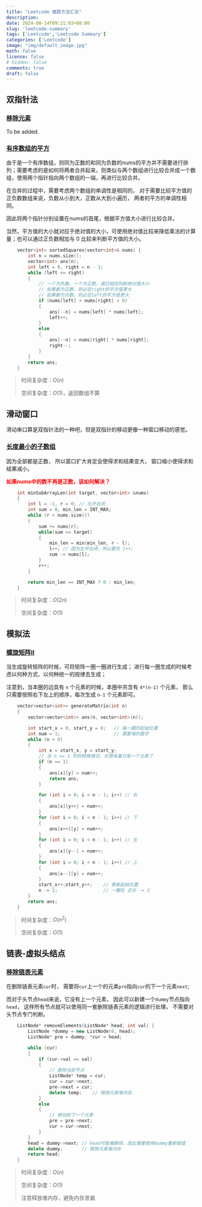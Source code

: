 ```yaml
---
title: "Leetcode 做题方法汇总"
description: 
date: 2024-08-14T09:21:03+08:00
slug: 'leetcode-summary'
tags: ['Leetcode','Leetcode Summary']
categories: ['Leetcode']
image: "img/default_image.jpg"
math: false
license: false
# hidden: false
comments: true
draft: false
---
```


## 双指针法

### [移除元素](https://leetcode.cn/problems/remove-element/description/)

To be added.

### [有序数组的平方](https://leetcode.cn/problems/squares-of-a-sorted-array/description/)

由于是一个有序数组，则同为正数的和同为负数的nums的平方并不需要进行排列；需要考虑的是如何将两者合并起来，则类似与两个数组进行比较合并成一个数组，使用两个指针指向两个数组的一端，再进行比较合并。

在合并的过程中，需要考虑两个数组的单调性是相同的，
对于需要比较平方值的正负数数组来说，负数从小到大，正数从大到小遍历，
两者的平方的单调性相同。

因此将两个指针分别设置在nums的首尾，根据平方值大小进行比较合并。

当然，平方值的大小就对应于绝对值的大小，可使用绝对值比较来降低乘法的计算量；也可以通过正负数相加与 0 比较来判断平方值的大小。

```cpp
    vector<int> sortedSquares(vector<int>& nums) {
        int n = nums.size();
        vector<int> ans(n);
        int left = 0, right = n - 1;
        while (left <= right)
        {
            // 一个为负数，一个为正数，通过相加判断绝对值大小
            // 如果都为正数，则必定right的平方值更大
            // 如果都为负数，则必定left的平方值更大
            if (nums[left] + nums[right] < 0)
            {
                ans[--n] = nums[left] * nums[left];
                left++;
            }
            else
            {
                ans[--n] = nums[right] * nums[right];
                right--;
            }
        }
        return ans;
    }
```

> 时间复杂度：$O(n)$
>
> 空间复杂度：$O(1)$，返回数组不算

## 滑动窗口

滑动串口算是双指针法的一种吧，但是双指针的移动更像一种窗口移动的感觉。

### [长度最小的子数组](https://leetcode.cn/problems/minimum-size-subarray-sum/description/)

因为全部都是正数，
所以窗口扩大肯定会使得求和结果变大，
窗口缩小使得求和结果减小。

<font color='red'>**如果nums中的数不再是正数，该如何解决？**</font>

```cpp
    int minSubArrayLen(int target, vector<int> &nums)
    {
        int l = -1, r = 0; // 左开右闭
        int sum = 0, min_len = INT_MAX;
        while (r < nums.size())
        {
            sum += nums[r];
            while(sum >= target)
            {
                min_len = min(min_len, r - l);
                l++; // 因为左开右闭，所以要先 l++;
                sum -= nums[l];
            }
            r++;
        }

        return min_len == INT_MAX ? 0 : min_len;
    }
```

> 时间复杂度：$O(2n)$
>
> 空间复杂度：$O(1)$

## 模拟法

### [螺旋矩阵II](https://leetcode.cn/problems/spiral-matrix-ii/)

当生成旋转矩阵的时候，可将矩阵一圈一圈进行生成；
进行每一圈生成的时候考虑以何种方式、以何种统一的规律去生成；

注意到，当本圈的边具有 `n` 个元素的时候，本圈中共含有 `4*(n-1)` 个元素，
那么只需要按照右下左上的顺序，每次生成 `n-1` 个元素即可。

```cpp
    vector<vector<int>> generateMatrix(int n)
    {
        vector<vector<int>> ans(n, vector<int>(n));

        int start_x = 0, start_y = 0;   // 每一圈的起始位置
        int num = 1;                    // 需要填的数字
        while (n > 0)
        {
            int x = start_x, y = start_y;
            // 当 n == 1 时的特殊情况，也意味着只有一个元素了
            if (n == 1)
            {
                ans[x][y] = num++;
                return ans;
            }

            for (int i = 0; i < n - 1; i++) // 右
            {
                ans[x][y++] = num++;
            }
            for (int i = 0; i < n - 1; i++) // 下
            {
                ans[x++][y] = num++;
            }
            for (int i = 0; i < n - 1; i++) // 左
            {
                ans[x][y--] = num++;
            }
            for (int i = 0; i < n - 1; i++) // 上
            {
                ans[x--][y] = num++;
            }
            start_x++;start_y++;    // 更新起始位置
            n -= 2;                 // 一圈后 边长 -= 2
        }
        return ans;
    }
```

> 时间复杂度：$O(n^2)$
>
> 空间复杂度：$O(1)$

## 链表-虚拟头结点

### [移除链表元素](https://leetcode.cn/problems/remove-linked-list-elements/description/)

在删除链表元素`cur`时，
需要将`cur`上一个的元素`pre`指向`cur`的下一个元素`next`;

而对于头节点`head`来说，它没有上一个元素，
因此可以新建一个`dummy`节点指向`head`，
这样所有节点就可以使用同一套删除链表元素的逻辑进行处理，
不需要对头节点专门判断。

```cpp
    ListNode* removeElements(ListNode* head, int val) {
        ListNode *dummy = new ListNode(0, head);
        ListNode* pre = dummy, *cur = head;

        while (cur)
        {
            if (cur->val == val)
            {
                // 删除当前节点
                ListNode* temp = cur;
                cur = cur->next;
                pre->next = cur;
                delete temp;    // 释放元素堆内存
            }
            else
            {
                // 移动到下一个元素
                pre = pre->next;
                cur = cur->next;
            }
        }
        head = dummy->next; // head可能被删除，因此需要使用dummy重新赋值
        delete dummy;       // 释放元素堆内存
        return head;
    }
```

> 时间复杂度：$O(n)$
>
> 空间复杂度：$O(1)$
>
> 注意释放堆内存，避免内存泄漏

